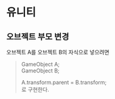 # 유니티

## 오브젝트 부모 변경

오브젝트 A를 오브젝트 B의 자식으로 넣으려면   
> GameObject A;   
> GameObject B;   
>
> A.transform.parent = B.transform;   
로 구현한다.
